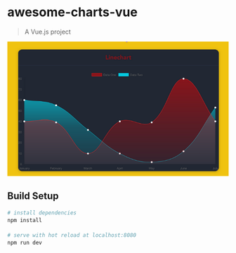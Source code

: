 # awesome-charts-vue

> A Vue.js project

![This is line chart](linechart.png)


## Build Setup

``` bash
# install dependencies
npm install

# serve with hot reload at localhost:8080
npm run dev
```

